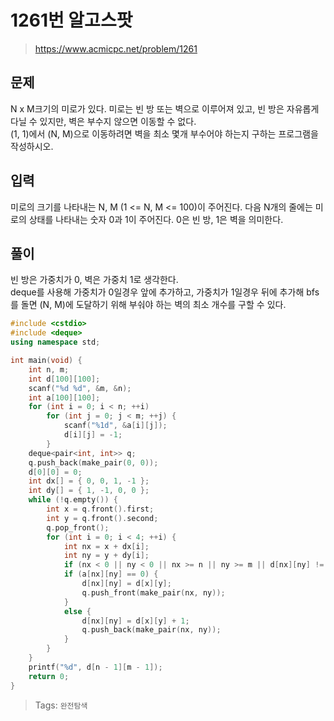 # 1261번 알고스팟
>https://www.acmicpc.net/problem/1261

## 문제
N x M크기의 미로가 있다. 미로는 빈 방 또는 벽으로 이루어져 있고, 빈 방은 자유롭게 다닐 수 있지만, 벽은 부수지 않으면 이동할 수 없다.  
(1, 1)에서 (N, M)으로 이동하려면 벽을 최소 몇개 부수어야 하는지 구하는 프로그램을 작성하시오.

## 입력
미로의 크기를 나타내는 N, M (1 <= N, M <= 100)이 주어진다. 다음 N개의 줄에는 미로의 상태를 나타내는 숫자 0과 1이 주어진다. 0은 빈 방, 1은 벽을 의미한다.  

## 풀이
빈 방은 가중치가 0, 벽은 가중치 1로 생각한다.  
deque를 사용해 가중치가 0일경우 앞에 추가하고, 가중치가 1일경우 뒤에 추가해 bfs를 돌면 (N, M)에 도달하기 위해 부숴야 하는 벽의 최소 개수를 구할 수 있다.

```cpp
#include <cstdio>
#include <deque>
using namespace std;

int main(void) {
    int n, m;
    int d[100][100];
    scanf("%d %d", &m, &n);
    int a[100][100];
    for (int i = 0; i < n; ++i)
        for (int j = 0; j < m; ++j) {
            scanf("%1d", &a[i][j]);
            d[i][j] = -1;
        }
    deque<pair<int, int>> q;
    q.push_back(make_pair(0, 0));
    d[0][0] = 0;
    int dx[] = { 0, 0, 1, -1 };
    int dy[] = { 1, -1, 0, 0 };
    while (!q.empty()) {
        int x = q.front().first;
        int y = q.front().second;
        q.pop_front();
        for (int i = 0; i < 4; ++i) {
            int nx = x + dx[i];
            int ny = y + dy[i];
            if (nx < 0 || ny < 0 || nx >= n || ny >= m || d[nx][ny] != -1) continue;
            if (a[nx][ny] == 0) {
                d[nx][ny] = d[x][y];
                q.push_front(make_pair(nx, ny));
            }
            else {
                d[nx][ny] = d[x][y] + 1;
                q.push_back(make_pair(nx, ny));
            }
        }
    }    
    printf("%d", d[n - 1][m - 1]);
    return 0;
}
```

>Tags: `완전탐색`